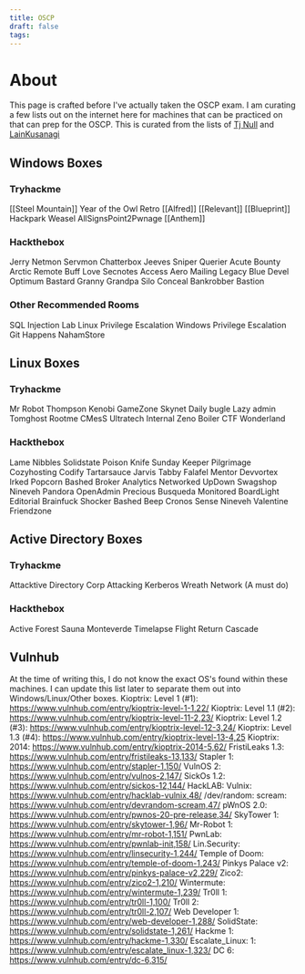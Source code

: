 ```yaml
---
title: OSCP
draft: false
tags:
---
```

# About
This page is crafted before I've actually taken the OSCP exam. I am curating a few lists out on the internet here for machines that can be practiced on that can prep for the OSCP. This is curated from the lists of [Tj Null](https://docs.google.com/spreadsheets/u/1/d/1dwSMIAPIam0PuRBkCiDI88pU3yzrqqHkDtBngUHNCw8/htmlview) and [LainKusanagi](https://docs.google.com/spreadsheets/d/18weuz_Eeynr6sXFQ87Cd5F0slOj9Z6rt/edit?usp=sharing&ouid=105128982241904587363&rtpof=true&sd=true)

## Windows Boxes
### Tryhackme
[[Steel Mountain]]
Year of the Owl
Retro
[[Alfred]]
[[Relevant]]
[[Blueprint]]
Hackpark
Weasel
AllSignsPoint2Pwnage 
[[Anthem]]

### Hackthebox
Jerry
Netmon
Servmon
Chatterbox
Jeeves
Sniper
Querier
Acute
Bounty
Arctic
Remote
Buff
Love
Secnotes
Access
Aero
Mailing
Legacy
Blue
Devel
Optimum
Bastard
Granny
Grandpa
Silo
Conceal
Bankrobber
Bastion

### Other Recommended Rooms
SQL Injection Lab
Linux Privilege Escalation
Windows Privilege Escalation
Git Happens
NahamStore

## Linux Boxes

### Tryhackme
Mr Robot
Thompson
Kenobi
GameZone
Skynet
Daily bugle
Lazy admin
Tomghost
Rootme
CMesS
Ultratech
Internal
Zeno
Boiler CTF
Wonderland

### Hackthebox
Lame
Nibbles
Solidstate
Poison
Knife
Sunday
Keeper
Pilgrimage
Cozyhosting
Codify
Tartarsauce
Jarvis
Tabby
Falafel
Mentor
Devvortex
Irked
Popcorn
Bashed
Broker
Analytics
Networked
UpDown
Swagshop
Nineveh
Pandora
OpenAdmin
Precious
Busqueda
Monitored
BoardLight
Editorial
Brainfuck
Shocker
Bashed
Beep
Cronos
Sense
Nineveh
Valentine
Friendzone

## Active Directory Boxes
### Tryhackme
Attacktive Directory
Corp
Attacking Kerberos
Wreath Network (A must do)

### Hackthebox
Active
Forest
Sauna
Monteverde
Timelapse
Flight
Return
Cascade

## Vulnhub
At the time of writing this, I do not know the exact OS's found within these machines. I can update this list later to separate them out into Windows/Linux/Other boxes.
Kioptrix: Level 1 (#1): https://www.vulnhub.com/entry/kioptrix-level-1-1,22/
Kioptrix: Level 1.1 (#2): https://www.vulnhub.com/entry/kioptrix-level-11-2,23/
Kioptrix: Level 1.2 (#3): https://www.vulnhub.com/entry/kioptrix-level-12-3,24/
Kioptrix: Level 1.3 (#4): https://www.vulnhub.com/entry/kioptrix-level-13-4,25
Kioptrix: 2014: https://www.vulnhub.com/entry/kioptrix-2014-5,62/
FristiLeaks 1.3: https://www.vulnhub.com/entry/fristileaks-13,133/
Stapler 1: https://www.vulnhub.com/entry/stapler-1,150/
VulnOS 2: https://www.vulnhub.com/entry/vulnos-2,147/
SickOs 1.2: https://www.vulnhub.com/entry/sickos-12,144/
HackLAB: Vulnix: https://www.vulnhub.com/entry/hacklab-vulnix,48/
/dev/random: scream: https://www.vulnhub.com/entry/devrandom-scream,47/
pWnOS 2.0: https://www.vulnhub.com/entry/pwnos-20-pre-release,34/
SkyTower 1: https://www.vulnhub.com/entry/skytower-1,96/
Mr-Robot 1: https://www.vulnhub.com/entry/mr-robot-1,151/
PwnLab: https://www.vulnhub.com/entry/pwnlab-init,158/
Lin.Security: https://www.vulnhub.com/entry/linsecurity-1,244/
Temple of Doom: https://www.vulnhub.com/entry/temple-of-doom-1,243/
Pinkys Palace v2: https://www.vulnhub.com/entry/pinkys-palace-v2,229/
Zico2: https://www.vulnhub.com/entry/zico2-1,210/
Wintermute: https://www.vulnhub.com/entry/wintermute-1,239/
Tr0ll 1: https://www.vulnhub.com/entry/tr0ll-1,100/
Tr0ll 2: https://www.vulnhub.com/entry/tr0ll-2,107/
Web Developer 1: https://www.vulnhub.com/entry/web-developer-1,288/
SolidState: https://www.vulnhub.com/entry/solidstate-1,261/
Hackme 1: https://www.vulnhub.com/entry/hackme-1,330/
Escalate_Linux: 1: https://www.vulnhub.com/entry/escalate_linux-1,323/
DC 6: https://www.vulnhub.com/entry/dc-6,315/

